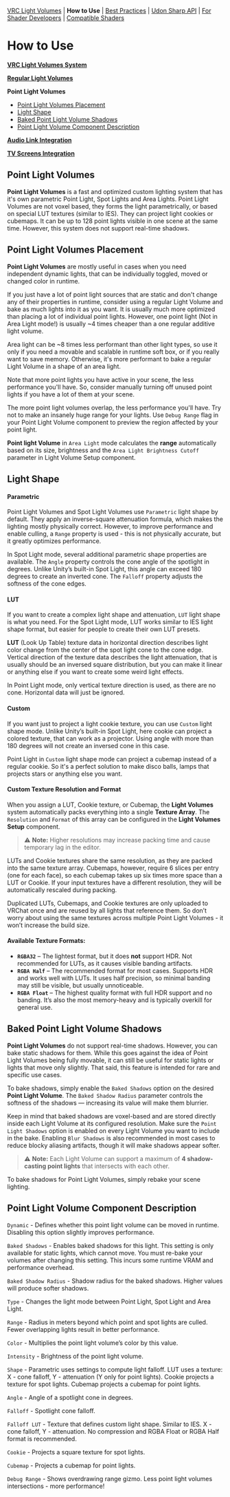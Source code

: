 [VRC Light Volumes](../README.md) | **How to Use** | [Best Practices](../Documentation/BestPractices.md) | [Udon Sharp API](../Documentation/UdonSharpAPI.md) | [For Shader Developers](../Documentation/ForShaderDevelopers.md) | [Compatible Shaders](../Documentation/CompatibleShaders.md)

# How to Use

**[VRC Light Volumes System](../Documentation/HowToUse.md)**

**[Regular Light Volumes](../Documentation/HowToUse_RegularLightVolumes.md)**

**Point Light Volumes**

- [Point Light Volumes Placement](#Point-Light-Volumes-Placement)
- [Light Shape](#Light-Shape)
- [Baked Point Light Volume Shadows](#Baked-Point-Light-Volume-Shadows)
- [Point Light Volume Component Description](#Point-Light-Volume-Component-Description)

**[Audio Link Integration](../Documentation/HowToUse_AudioLinkIntegration.md)**

**[TV Screens Integration](../Documentation/HowToUse_TVScreensIntegration.md)**



## Point Light Volumes

**Point Light Volumes** is a fast and optimized custom lighting system that has it's own parametric Point Light, Spot Lights and Area Lights. Point Light Volumes are not voxel based, they forms the light parametrically, or based on special LUT textures (similar to IES). They can project light cookies or cubemaps. It can be up to 128 point lights visible in one scene at the same time. However, this system does not support real-time shadows.



## Point Light Volumes Placement

**Point Light Volumes** are mostly useful in cases when you need independent dynamic lights, that can be individually toggled, moved or changed color in runtime.

If you just have a lot of point light sources that are static and don't change any of their properties in runtime, consider using a regular Light Volume and bake as much lights into it as you want. It is usually much more optimized than placing a lot of individual point lights. However, one point light (Not in Area Light mode!) is usually ~4 times cheaper than a one regular additive light volume.

Area light can be ~8 times less performant than other light types, so use it only if you need a movable and scalable in runtime soft box, or if you really want to save memory. Otherwise, it's more performant to bake a regular Light Volume in a shape of an area light.

Note that more point lights you have active in your scene, the less performance you'll have. So, consider manually turning off unused point lights if you have a lot of them at your scene.

The more point light volumes overlap, the less performance you'll have. Try not to make an insanely huge range for your lights. Use `Debug Range` flag in your Point Light Volume component to preview the region affected by your point light.

**Point light Volume** in `Area Light` mode calculates the **range** automatically based on its size, brightness and the `Area Light Brightness Cutoff` parameter in Light Volume Setup component.



## Light Shape

#### Parametric

Point Light Volumes and Spot Light Volumes use `Parametric` light shape by default. They apply an inverse-square attenuation formula, which makes the lighting mostly physically correct. However, to improve performance and enable culling, a `Range` property is used - this is not physically accurate, but it greatly optimizes performance.

In Spot Light mode, several additional parametric shape properties are available. The `Angle` property controls the cone angle of the spotlight in degrees. Unlike Unity’s built-in Spot Light, this angle can exceed 180 degrees to create an inverted cone. The `Falloff` property adjusts the softness of the cone edges.

#### LUT

If you want to create a complex light shape and attenuation, `LUT` light shape is what you need. For the Spot Light mode, LUT works similar to IES light shape format, but easier for people to create their own LUT presets.

**LUT** (Look Up Table) texture data in horizontal direction describes light color change from the center of the spot light cone to the cone edge. Vertical direction of the texture data describes the light attenuation, that is usually should be an inversed square distribution, but you can make it linear or anything else if you want to create some weird light effects.

In Point Light mode, only vertical texture direction is used, as there are no cone. Horizontal data will just be ignored.

#### Custom

If you want just to project a light cookie texture, you can use `Custom` light shape mode. Unlike Unity’s built-in Spot Light, here cookie can project a colored texture, that can work as a projector. Using angle with more than 180 degrees will not create an inversed cone in this case.

Point Light in `Custom` light shape mode can project a cubemap instead of a regular cookie. So it's a perfect solution to make disco balls, lamps that projects stars or anything else you want.

#### Custom Texture Resolution and Format

When you assign a LUT, Cookie texture, or Cubemap, the **Light Volumes** system automatically packs everything into a single **Texture Array**. The `Resolution` and `Format` of this array can be configured in the **Light Volumes Setup** component.

> ⚠️ **Note:** Higher resolutions may increase packing time and cause temporary lag in the editor.

LUTs and Cookie textures share the same resolution, as they are packed into the same texture array. Cubemaps, however, require 6 slices per entry (one for each face), so each cubemap takes up six times more space than a LUT or Cookie. If your input textures have a different resolution, they will be automatically rescaled during packing. 

Duplicated LUTs, Cubemaps, and Cookie textures are only uploaded to VRChat once and are reused by all lights that reference them. So don’t worry about using the same textures across multiple Point Light Volumes - it won’t increase the build size.

#### Available Texture Formats:

- **`RGBA32`** – The lightest format, but it does **not** support HDR. Not recommended for LUTs, as it causes visible banding artifacts.
- **`RGBA Half`** – The recommended format for most cases. Supports HDR and works well with LUTs. It uses half precision, so minimal banding may still be visible, but usually unnoticeable.
- **`RGBA Float`** – The highest quality format with full HDR support and no banding. It’s also the most memory-heavy and is typically overkill for general use.



## Baked Point Light Volume Shadows

**Point Light Volumes** do not support real-time shadows. However, you can bake static shadows for them. While this goes against the idea of Point Light Volumes being fully movable, it can still be useful for static lights or lights that move only slightly. That said, this feature is intended for rare and specific use cases.

To bake shadows, simply enable the `Baked Shadows` option on the desired **Point Light Volume**. The `Baked Shadow Radius` parameter controls the softness of the shadows — increasing its value will make them blurrier.

Keep in mind that baked shadows are voxel-based and are stored directly inside each Light Volume at its configured resolution. Make sure the `Point Light Shadows` option is enabled on every Light Volume you want to include in the bake. Enabling `Blur Shadows` is also recommended in most cases to reduce blocky aliasing artifacts, though it will make shadows appear softer.

> ⚠️ **Note:** Each Light Volume can support a maximum of **4 shadow-casting point lights** that intersects with each other.

To bake shadows for Point Light Volumes, simply rebake your scene lighting.



## Point Light Volume Component Description

`Dynamic` - Defines whether this point light volume can be moved in runtime. Disabling this option slightly improves performance.

`Baked Shadows` - Enables baked shadows for this light. This setting is only available for static lights, which cannot move. You must re-bake your volumes after changing this setting. This incurs some runtime VRAM and performance overhead.

`Baked Shadow Radius` - Shadow radius for the baked shadows. Higher values will produce softer shadows.

`Type` - Changes the light mode between Point Light, Spot Light and Area Light.

`Range` - Radius in meters beyond which point and spot lights are culled. Fewer overlapping lights result in better performance.

`Color` - Multiplies the point light volume’s color by this value.

`Intensity` - Brightness of the point light volume.

`Shape` - Parametric uses settings to compute light falloff. LUT uses a texture: X - cone falloff, Y - attenuation (Y only for point lights). Cookie projects a texture for spot lights. Cubemap projects a cubemap for point lights.

`Angle` - Angle of a spotlight cone in degrees.

`Falloff` - Spotlight cone falloff.

`Falloff LUT` - Texture that defines custom light shape. Similar to IES. X - cone falloff, Y - attenuation. No compression and RGBA Float or RGBA Half format is recommended.

`Cookie` - Projects a square texture for spot lights.

`Cubemap` - Projects a cubemap for point lights.

`Debug Range` - Shows overdrawing range gizmo. Less point light volumes intersections - more performance!